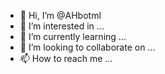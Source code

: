 - 👋 Hi, I’m @AHbotml
- 👀 I’m interested in ...
- 🌱 I’m currently learning ...
- 💞️ I’m looking to collaborate on ...
- 📫 How to reach me ...

<!---
AHbotml/AHbotml is a ✨ special ✨ repository because its `README.md` (this file) appears on your GitHub profile.
You can click the Preview link to take a look at your changes.
--->
